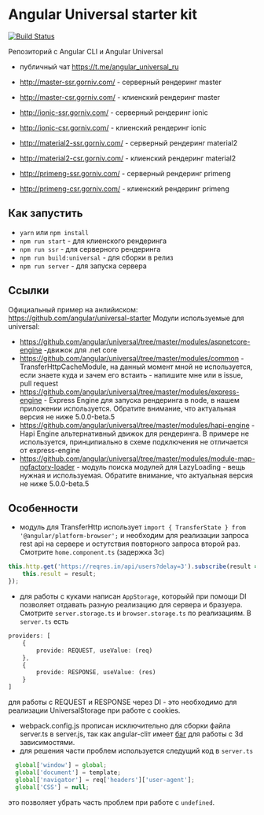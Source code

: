 # Angular Universal starter kit
[![Build Status](https://semaphoreci.com/api/v1/angularru/angular-universal-starter/branches/master/badge.svg)](https://semaphoreci.com/angularru/angular-universal-starter)

Репозиторий с Angular CLI и Angular Universal

- публичный чат https://t.me/angular_universal_ru

- http://master-ssr.gorniv.com/ - серверный рендеринг master

- http://master-csr.gorniv.com/ - клиенский рендеринг master

- http://ionic-ssr.gorniv.com/ - серверный рендеринг ionic

- http://ionic-csr.gorniv.com/ - клиенский рендеринг ionic

- http://material2-ssr.gorniv.com/ - серверный рендеринг material2

- http://material2-csr.gorniv.com/ - клиенский рендеринг material2

- http://primeng-ssr.gorniv.com/ - серверный рендеринг primeng

- http://primeng-csr.gorniv.com/ - клиенский рендеринг primeng

## Как запустить
- `yarn` или `npm install`
- `npm run start` - для клиенского рендеринга
- `npm run ssr` -  для серверного рендеринга
- `npm run build:universal` - для сборки в релиз
- `npm run server` - для запуска сервера

## Ссылки
Официальный пример на анлийиском: https://github.com/angular/universal-starter 
Модули используемые для universal:
- https://github.com/angular/universal/tree/master/modules/aspnetcore-engine -движок для .net core
- https://github.com/angular/universal/tree/master/modules/common - TransferHttpCacheModule, на данный момент мной не используется, если знаете куда и зачем его встаить - напишите мне или в issue, pull request
- https://github.com/angular/universal/tree/master/modules/express-engine - Express Engine для запуска рендеринга в node, в нашем приложении используется. Обратите внимание, что актуальная версия  не ниже 5.0.0-beta.5
- https://github.com/angular/universal/tree/master/modules/hapi-engine -  Hapi Engine альтернативный движок для рендеринга. В примере не используется, принципиально в схеме подключения не отличается от express-engine
- https://github.com/angular/universal/tree/master/modules/module-map-ngfactory-loader - модуль поиска модулей для LazyLoading - вещь нужная и  используемая. Обратите внимание, что актуальная версия  не ниже 5.0.0-beta.5

## Особенности
- модуль для TransferHttp  использует `import { TransferState } from '@angular/platform-browser';` и необходим для реализации запроса rest api  на сервере и остутствия повторного запроса второй раз. Смотрите `home.component.ts` (задержка 3с)

```ts
this.http.get('https://reqres.in/api/users?delay=3').subscribe(result => {
    this.result = result;
});
```

- для работы с куками написан `AppStorage`,  которыйй при помощи DI  позволяет отдавать разную реализацию для сервера и бразуера. Смотрите `server.storage.ts` и `browser.storage.ts` по реализациям. В `server.ts`  есть 
```ts
providers: [
    {
        provide: REQUEST, useValue: (req)
    },
    {
        provide: RESPONSE, useValue: (res)
    }
]
```
для работы с REQUEST и RESPONSE через DI -  это необходимо для реализации UniversalStorage при работе с cookies.

- webpack.config.js  прописан исключительно для сборки файла server.ts в  server.js, так как angular-cliт имеет [баг](https://github.com/angular/angular-cli/issues/7200) для работы с 3d зависимостями.
- для решения части проблем используется следущий код в `server.ts`
```ts
  global['window'] = global;
  global['document'] = template;
  global['navigator'] = req['headers']['user-agent'];
  global['CSS'] = null;
```
это позволяет убрать часть проблем при работе с `undefined`.




